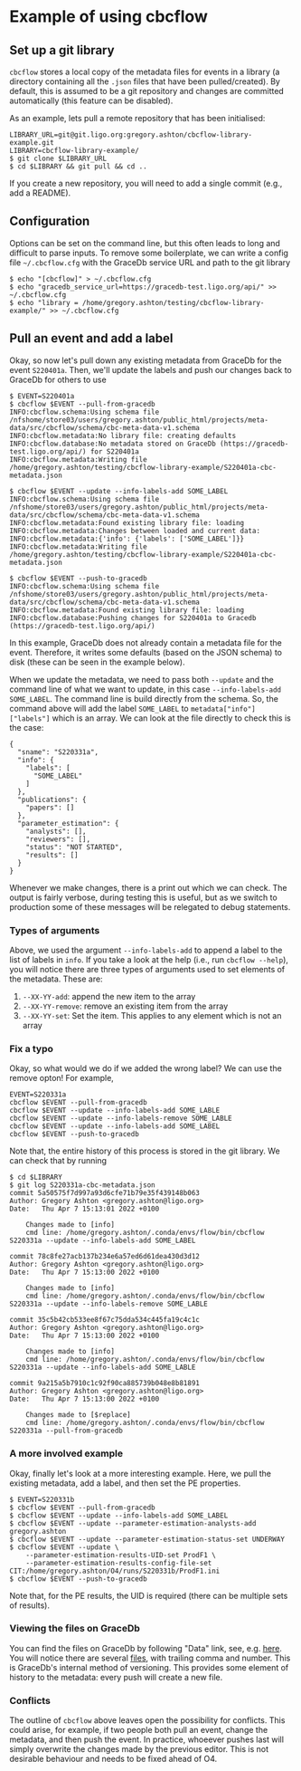 # Example of using cbcflow

## Set up a git library
`cbcflow` stores a local copy of the metadata files for events in a library (a
directory containing all the `.json` files that have been pulled/created). By
default, this is assumed to be a git repository and changes are committed
automatically (this feature can be disabled).

As an example, lets pull a remote repository that has been initialised:
```
LIBRARY_URL=git@git.ligo.org:gregory.ashton/cbcflow-library-example.git
LIBRARY=cbcflow-library-example/
$ git clone $LIBRARY_URL
$ cd $LIBRARY && git pull && cd ..
```

If you create a new repository, you will need to add a single commit (e.g.,
add a README).

## Configuration
Options can be set on the command line, but this often leads to long and
difficult to parse inputs. To remove some boilerplate, we can write a config
file `~/.cbcflow.cfg` with the GraceDb service URL and path to the git library
```
$ echo "[cbcflow]" > ~/.cbcflow.cfg
$ echo "gracedb_service_url=https://gracedb-test.ligo.org/api/" >> ~/.cbcflow.cfg
$ echo "library = /home/gregory.ashton/testing/cbcflow-library-example/" >> ~/.cbcflow.cfg
```

## Pull an event and add a label

Okay, so now let's pull down any existing metadata from GraceDb for the event
`S220401a`. Then, we'll update the labels and push our changes back to GraceDb
for others to use
```
$ EVENT=S220401a
$ cbcflow $EVENT --pull-from-gracedb
INFO:cbcflow.schema:Using schema file /nfshome/store03/users/gregory.ashton/public_html/projects/meta-data/src/cbcflow/schema/cbc-meta-data-v1.schema
INFO:cbcflow.metadata:No library file: creating defaults
INFO:cbcflow.database:No metadata stored on GraceDb (https://gracedb-test.ligo.org/api/) for S220401a
INFO:cbcflow.metadata:Writing file /home/gregory.ashton/testing/cbcflow-library-example/S220401a-cbc-metadata.json

$ cbcflow $EVENT --update --info-labels-add SOME_LABEL
INFO:cbcflow.schema:Using schema file /nfshome/store03/users/gregory.ashton/public_html/projects/meta-data/src/cbcflow/schema/cbc-meta-data-v1.schema
INFO:cbcflow.metadata:Found existing library file: loading
INFO:cbcflow.metadata:Changes between loaded and current data:
INFO:cbcflow.metadata:{'info': {'labels': ['SOME_LABEL']}}
INFO:cbcflow.metadata:Writing file /home/gregory.ashton/testing/cbcflow-library-example/S220401a-cbc-metadata.json

$ cbcflow $EVENT --push-to-gracedb
INFO:cbcflow.schema:Using schema file /nfshome/store03/users/gregory.ashton/public_html/projects/meta-data/src/cbcflow/schema/cbc-meta-data-v1.schema
INFO:cbcflow.metadata:Found existing library file: loading
INFO:cbcflow.database:Pushing changes for S220401a to Gracedb (https://gracedb-test.ligo.org/api/)
```

In this example, GraceDb does not already contain a metadata file for the
event. Therefore, it writes some defaults (based on the JSON schema) to disk
(these can be seen in the example below).

When we update the metadata, we need to pass both `--update` and the command line
of what we want to update, in this case `--info-labels-add SOME_LABEL`. The
command line is build directly from the schema. So, the command above will add
the label `SOME_LABEL` to `metadata["info"]["labels"]` which is an array. We can
look at the file directly to check this is the case:
```
{
  "sname": "S220331a",
  "info": {
    "labels": [
      "SOME_LABEL"
    ]
  },
  "publications": {
    "papers": []
  },
  "parameter_estimation": {
    "analysts": [],
    "reviewers": [],
    "status": "NOT STARTED",
    "results": []
  }
}
```

Whenever we make changes, there is a print out which we can check. The output is
fairly verbose, during testing this is useful, but as we switch to production
some of these messages will be relegated to debug statements.

### Types of arguments

Above, we used the argument `--info-labels-add` to append a label to the list
of labels in `info`. If you take a look at the help (i.e., run `cbcflow --help`),
you will notice there are three types of arguments used to set elements of the
metadata. These are:

1. `--XX-YY-add`: append the new item to the array
2. `--XX-YY-remove`: remove an existing item from the array
3. `--XX-YY-set`: Set the item. This applies to any element which is not an array

### Fix a typo
Okay, so what would we do if we added the wrong label? We can use the remove
opton! For example,
```
EVENT=S220331a
cbcflow $EVENT --pull-from-gracedb
cbcflow $EVENT --update --info-labels-add SOME_LABLE
cbcflow $EVENT --update --info-labels-remove SOME_LABLE
cbcflow $EVENT --update --info-labels-add SOME_LABEL
cbcflow $EVENT --push-to-gracedb
```
Note that, the entire history of this process is stored in the git library. We
can check that by running
```
$ cd $LIBRARY
$ git log S220331a-cbc-metadata.json
commit 5a50575f7d997a93d6cfe71b79e35f439148b063
Author: Gregory Ashton <gregory.ashton@ligo.org>
Date:   Thu Apr 7 15:13:01 2022 +0100

    Changes made to [info]
    cmd line: /home/gregory.ashton/.conda/envs/flow/bin/cbcflow S220331a --update --info-labels-add SOME_LABEL

commit 78c8fe27acb137b234e6a57ed6d61dea430d3d12
Author: Gregory Ashton <gregory.ashton@ligo.org>
Date:   Thu Apr 7 15:13:00 2022 +0100

    Changes made to [info]
    cmd line: /home/gregory.ashton/.conda/envs/flow/bin/cbcflow S220331a --update --info-labels-remove SOME_LABLE

commit 35c5b42cb533ee8f67c75dda534c445fa19c4c1c
Author: Gregory Ashton <gregory.ashton@ligo.org>
Date:   Thu Apr 7 15:13:00 2022 +0100

    Changes made to [info]
    cmd line: /home/gregory.ashton/.conda/envs/flow/bin/cbcflow S220331a --update --info-labels-add SOME_LABLE

commit 9a215a5b7910c1c92f90ca885739b048e8b81891
Author: Gregory Ashton <gregory.ashton@ligo.org>
Date:   Thu Apr 7 15:13:00 2022 +0100

    Changes made to [$replace]
    cmd line: /home/gregory.ashton/.conda/envs/flow/bin/cbcflow S220331a --pull-from-gracedb
```

### A more involved example

Okay, finally let's look at a more interesting example. Here, we pull the
existing metadata, add a label, and then set the PE properties.
```
$ EVENT=S220331b
$ cbcflow $EVENT --pull-from-gracedb
$ cbcflow $EVENT --update --info-labels-add SOME_LABEL
$ cbcflow $EVENT --update --parameter-estimation-analysts-add gregory.ashton
$ cbcflow $EVENT --update --parameter-estimation-status-set UNDERWAY
$ cbcflow $EVENT --update \
    --parameter-estimation-results-UID-set ProdF1 \
    --parameter-estimation-results-config-file-set CIT:/home/gregory.ashton/O4/runs/S220331b/ProdF1.ini
$ cbcflow $EVENT --push-to-gracedb
```

Note that, for the PE results, the UID is required (there can be multiple sets
of results).

### Viewing the files on GraceDb

You can find the files on GraceDb by following "Data" link, see, e.g.
[here](https://gracedb-test.ligo.org/superevents/S220331b/view/). You will
notice there are several
[files](https://gracedb-test.ligo.org/superevents/S220331b/files/), with
trailing comma and number. This is GraceDb's internal method of versioning.
This provides some element of history to the metadata: every push will create
a new file.

### Conflicts
The outline of `cbcflow` above leaves open the possibility for conflicts. This
could arise, for example, if two people both pull an event, change the metadata,
and then push the event. In practice, whoeever pushes last will simply overwrite
the changes made by the previous editor. This is not desirable behaviour and
needs to be fixed ahead of O4.




